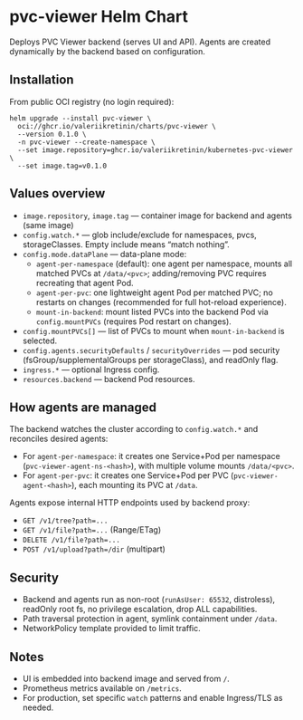 # pvc-viewer Helm Chart

Deploys PVC Viewer backend (serves UI and API). Agents are created dynamically by the backend based on configuration.

## Installation

From public OCI registry (no login required):

```
helm upgrade --install pvc-viewer \
  oci://ghcr.io/valeriikretinin/charts/pvc-viewer \
  --version 0.1.0 \
  -n pvc-viewer --create-namespace \
  --set image.repository=ghcr.io/valeriikretinin/kubernetes-pvc-viewer \
  --set image.tag=v0.1.0
```

## Values overview

- `image.repository`, `image.tag` — container image for backend and agents (same image)
- `config.watch.*` — glob include/exclude for namespaces, pvcs, storageClasses. Empty include means “match nothing”.
- `config.mode.dataPlane` — data-plane mode:
  - `agent-per-namespace` (default): one agent per namespace, mounts all matched PVCs at `/data/<pvc>`; adding/removing PVC requires recreating that agent Pod.
  - `agent-per-pvc`: one lightweight agent Pod per matched PVC; no restarts on changes (recommended for full hot-reload experience).
  - `mount-in-backend`: mount listed PVCs into the backend Pod via `config.mountPVCs` (requires Pod restart on changes).
- `config.mountPVCs[]` — list of PVCs to mount when `mount-in-backend` is selected.
- `config.agents.securityDefaults` / `securityOverrides` — pod security (fsGroup/supplementalGroups per storageClass), and readOnly flag.
- `ingress.*` — optional Ingress config.
- `resources.backend` — backend Pod resources.

## How agents are managed

The backend watches the cluster according to `config.watch.*` and reconciles desired agents:
- For `agent-per-namespace`: it creates one Service+Pod per namespace (`pvc-viewer-agent-ns-<hash>`), with multiple volume mounts `/data/<pvc>`.
- For `agent-per-pvc`: it creates one Service+Pod per PVC (`pvc-viewer-agent-<hash>`), each mounting its PVC at `/data`.

Agents expose internal HTTP endpoints used by backend proxy:
- `GET /v1/tree?path=...`
- `GET /v1/file?path=...` (Range/ETag)
- `DELETE /v1/file?path=...`
- `POST /v1/upload?path=/dir` (multipart)

## Security

- Backend and agents run as non-root (`runAsUser: 65532`, distroless), readOnly root fs, no privilege escalation, drop ALL capabilities.
- Path traversal protection in agent, symlink containment under `/data`.
- NetworkPolicy template provided to limit traffic.

## Notes

- UI is embedded into backend image and served from `/`.
- Prometheus metrics available on `/metrics`.
- For production, set specific `watch` patterns and enable Ingress/TLS as needed.
